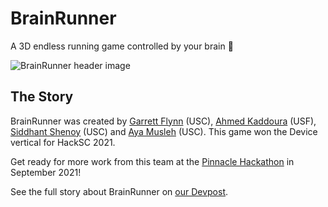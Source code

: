 # BrainRunner
A 3D endless running game controlled by your brain 🤯

![BrainRunner header image](./media/header.png)

## The Story
BrainRunner was created by [Garrett Flynn](https://www.linkedin.com/in/garrettmflynn/) (USC), [Ahmed Kaddoura](https://www.linkedin.com/in/ahmed-kaddoura/) (USF), [Siddhant Shenoy](hhttps://www.linkedin.com/in/siddhant-shenoy-906114120/) (USC) and [Aya Musleh](https://scholar.google.com/citations?user=CayPZHQAAAAJ&hl=en) (USC). This game won the Device vertical for HackSC 2021.

Get ready for more work from this team at the [Pinnacle Hackathon](https://pinnacle.us.org/) in September 2021!

See the full story about BrainRunner on [our Devpost](https://devpost.com/software/brainrunner).



